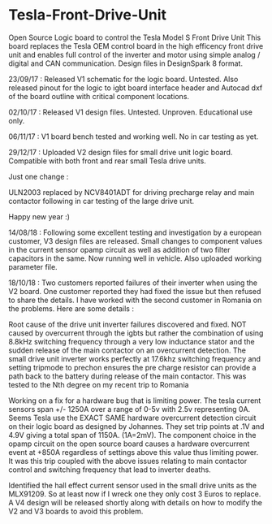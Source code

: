 # Tesla-Front-Drive-Unit
Open Source Logic board to control the Tesla Model S Front Drive Unit
This board replaces the Tesla OEM control board in the high efficency front drive unit
and enables full control of the inverter and motor using simple analog / digital and CAN communication. Design files in DesignSpark 8 format.

23/09/17 : Released V1 schematic for the logic board. Untested. Also released pinout for the logic to igbt board interface header and Autocad dxf of the board outline with critical component locations.

02/10/17 : Released V1 design files. Untested. Unproven. Educational use only.

06/11/17 : V1 board bench tested and working well. No in car testing as yet.

29/12/17 : Uploaded V2 design files for small drive unit logic board. Compatible with both front and rear small Tesla drive units.

Just one change :

ULN2003 replaced by NCV8401ADT for driving precharge relay and main contactor following in car testing of the large drive unit.

Happy new year :)

14/08/18 : Following some excellent testing and investigation by a european customer, V3 design files are released. Small changes to component values in the current sensor opamp circuit as well as addition of two filter capacitors in the same. Now running well in vehicle. Also uploaded working parameter file.

18/10/18 : Two customers reported failures of their inverter when using the V2 board. One customer reported they had fixed the issue but then refused to share the details. I have worked with the second customer in Romania on the problems. Here are some details :

Root cause of the drive unit inverter failures discovered and fixed.
NOT caused by overcurrent through the igbts but rather the combination of using 8.8kHz switching frequency through a very low inductance stator and the sudden release of the main contactor on an overcurrent detection. The small drive unit inverter works perfectly at 17.6khz switching frequency and setting tripmode to prechon ensures the pre charge resistor can provide a path back to the battery during release of the main contactor. This was tested to the Nth degree on my recent trip to Romania

Working on a fix for a hardware bug that is limiting power. The tesla current sensors span +/- 1250A over a range of 0-5v with 2.5v representing 0A. Seems Tesla use the EXACT SAME hardware overcurrent detection circuit on their logic board as designed by Johannes. They set trip points at .1V and 4.9V giving a total span of 1150A. (1A=2mV). The component choice in the opamp circuit on the open source board causes a hardware overcurrent event at +850A regardless of settings above this value thus limiting power. It was this trip coupled with the above issues relating to main contactor control and switching frequency that lead to inverter deaths.

Identified the hall effect current sensor used in the small drive units as the MLX91209. So at least now if I wreck one they only cost 3 Euros to replace. A V4 design will be released shortly along with details on how to modify the V2 and V3 boards to avoid this problem. 
